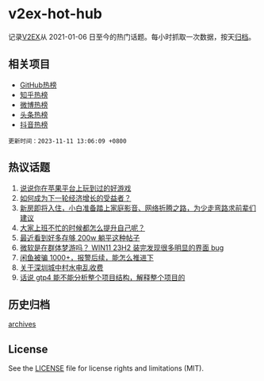 # v2ex-hot-hub

 记录[V2EX](https://www.v2ex.com/)从 2021-01-06 日至今的热门话题。每小时抓取一次数据，按天[归档](archives)。
 
 ## 相关项目

- [GitHub热榜](https://github.com/lonnyzhang423/github-hot-hub)
- [知乎热榜](https://github.com/lonnyzhang423/zhihu-hot-hub)
- [微博热榜](https://github.com/lonnyzhang423/weibo-hot-hub)
- [头条热榜](https://github.com/lonnyzhang423/toutiao-hot-hub)
- [抖音热榜](https://github.com/lonnyzhang423/douyin-hot-hub)


 `更新时间：2023-11-11 13:06:09 +0800`

## 热议话题

1. [说说你在苹果平台上玩到过的好游戏](https://www.v2ex.com/t/990699)
1. [如何成为下一轮经济增长的受益者？](https://www.v2ex.com/t/990726)
1. [新房即将入住，小白准备踏上家庭影音、网络折腾之路，为少走弯路求前辈们建议](https://www.v2ex.com/t/990647)
1. [大家上班不忙的时候都怎么提升自己呢？](https://www.v2ex.com/t/990676)
1. [最近看到好多存够 200w 躺平这种帖子](https://www.v2ex.com/t/990655)
1. [微软是在群体梦游吗？ WIN11 23H2 装完发现很多明显的界面 bug](https://www.v2ex.com/t/990711)
1. [闲鱼被骗 1000+，报警后续，能怎么推进下](https://www.v2ex.com/t/990677)
1. [关于深圳城中村水电乱收费](https://www.v2ex.com/t/990716)
1. [话说 gtp4 能不能分析整个项目结构，解释整个项目的](https://www.v2ex.com/t/990666)

## 历史归档

[archives](archives)

## License

See the [LICENSE](LICENSE) file for license rights and limitations (MIT).
